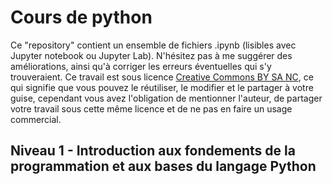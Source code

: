 # Cours de python

Ce "repository" contient un ensemble de fichiers .ipynb (lisibles avec Jupyter notebook ou Jupyter Lab). N'hésitez pas à me suggérer des améliorations, ainsi qu'à corriger les erreurs éventuelles qui s'y trouveraient. Ce travail est sous licence [Creative Commons BY SA NC](https://creativecommons.org/licenses/by-nc-sa/4.0/legalcode), ce qui signifie que vous pouvez le réutiliser, le modifier et le partager à votre guise, cependant vous avez l'obligation de mentionner l'auteur, de partager votre travail sous cette même licence et de ne pas en faire un usage commercial.

## Niveau 1 - Introduction aux fondements de la programmation et aux bases du langage Python
